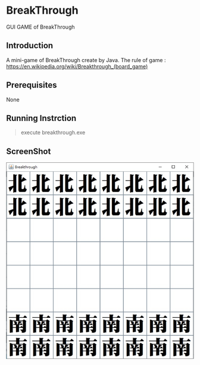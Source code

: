# BreakThrough
GUI GAME of BreakThrough

## Introduction

A mini-game of BreakThrough create by Java.
The rule of game : https://en.wikipedia.org/wiki/Breakthrough_(board_game)

## Prerequisites

 None

## Running Instrction

  > execute breakthrough.exe
  
## ScreenShot

![Scree](https://github.com/linknick/BreakThrough/blob/main/breakthrough.jpg)


